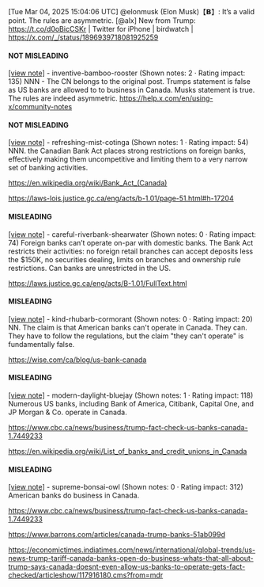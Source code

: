 [Tue Mar 04, 2025 15:04:06 UTC] @elonmusk (Elon Musk)【𝗕】: It’s a valid point. The rules are asymmetric. [@alx] New from Trump: https://t.co/d0oBicCSKr | Twitter for iPhone | birdwatch | https://x.com/_/status/1896939718081925259

#### NOT MISLEADING

[[view note]](https://x.com/i/birdwatch/n/1896985248170119655) - inventive-bamboo-rooster (Shown notes: 2 · Rating impact: 135)
NNN - The CN belongs to the original post. Trumps statement is false as US banks are allowed to to business in Canada.
Musks statement is true. The rules are indeed asymmetric. 
https://help.x.com/en/using-x/community-notes 

#### NOT MISLEADING

[[view note]](https://x.com/i/birdwatch/n/1896951946210136341) - refreshing-mist-cotinga (Shown notes: 1 · Rating impact: 54)
NNN. the Canadian Bank Act places strong restrictions on foreign banks, effectively making them uncompetitive and limiting them to a very narrow set of banking activities.

https://en.wikipedia.org/wiki/Bank_Act_(Canada)

https://laws-lois.justice.gc.ca/eng/acts/b-1.01/page-51.html#h-17204

#### MISLEADING

[[view note]](https://x.com/i/birdwatch/n/1896960110569595264) - careful-riverbank-shearwater (Shown notes: 0 · Rating impact: 74)
Foreign banks can’t operate on-par with domestic banks.  The Bank Act restricts their activities: no foreign retail branches can accept deposits less the $150K, no securities dealing, limits on branches and ownership rule restrictions. Can banks are unrestricted in the US.  

https://laws.justice.gc.ca/eng/acts/B-1.01/FullText.html

#### MISLEADING

[[view note]](https://x.com/i/birdwatch/n/1896956238115557383) - kind-rhubarb-cormorant (Shown notes: 0 · Rating impact: 20)
NN. The claim is that American banks can't operate in Canada. They can. They have to follow the regulations, but the claim "they can't operate" is fundamentally false.

https://wise.com/ca/blog/us-bank-canada

#### MISLEADING

[[view note]](https://x.com/i/birdwatch/n/1896945577817960851) - modern-daylight-bluejay (Shown notes: 1 · Rating impact: 118)
Numerous US banks, including Bank of America, Citibank, Capital One, and JP Morgan & Co. operate in Canada. 

https://www.cbc.ca/news/business/trump-fact-check-us-banks-canada-1.7449233

https://en.wikipedia.org/wiki/List_of_banks_and_credit_unions_in_Canada

#### MISLEADING

[[view note]](https://x.com/i/birdwatch/n/1896943903233941782) - supreme-bonsai-owl (Shown notes: 0 · Rating impact: 312)
American banks do business in Canada.

https://www.cbc.ca/news/business/trump-fact-check-us-banks-canada-1.7449233

https://www.barrons.com/articles/canada-trump-banks-51ab099d

https://economictimes.indiatimes.com/news/international/global-trends/us-news-trump-tariff-canada-banks-open-do-business-whats-that-all-about-trump-says-canada-doesnt-even-allow-us-banks-to-operate-gets-fact-checked/articleshow/117916180.cms?from=mdr
